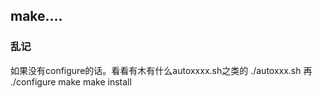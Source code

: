## make....

### 乱记
如果没有configure的话。看看有木有什么autoxxxx.sh之类的
./autoxxx.sh
再
./configure
make
make install
